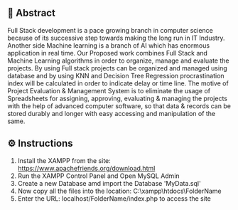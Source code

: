 ## 🧩 Abstract
Full Stack development is a pace growing branch in computer science because of its successive step towards making the long run in IT Industry. Another side Machine learning is a branch of AI which has enormous application in real time. Our Proposed work combines Full Stack and Machine Learning algorithms in order to organize, manage and evaluate the projects. By using Full stack projects can be organized and managed using database and by using KNN and Decision Tree Regression procrastination index will be calculated in order to indicate delay or time line.
The motive of Project Evaluation & Management System is to eliminate the usage of Spreadsheets for assigning, approving, evaluating & managing the projects with the help of advanced computer software, so that data & records can be stored durably and longer with easy accessing and manipulation of the same.

## ⚙️ Instructions
1. Install the XAMPP from the site: https://www.apachefriends.org/download.html
2. Run the XAMPP Control Panel and Open MySQL Admin
3. Create a new Database amd import the Database 'MyData.sql'
4. Now copy all the files into the location: C:\xampp\htdocs\FolderName
5. Enter the URL: localhost/FolderName/index.php to access the site
